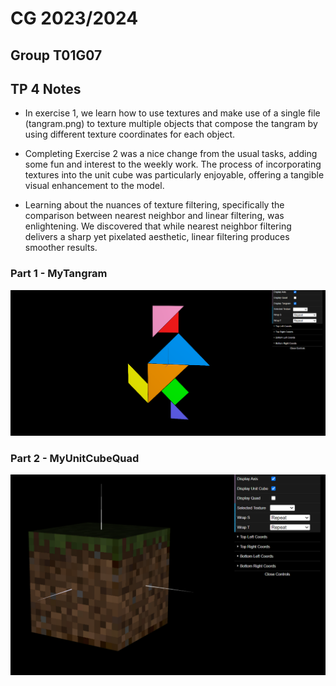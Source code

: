 # CG 2023/2024

## Group T01G07

## TP 4 Notes

- In exercise 1, we learn how to use textures and make use of a single file (tangram.png) to texture multiple objects that compose the tangram by using different texture coordinates for each object.

- Completing Exercise 2 was a nice change from the usual tasks, adding some fun and interest to the weekly work. The process of incorporating textures into the unit cube was particularly enjoyable, offering a tangible visual enhancement to the model. 
- Learning about the nuances of texture filtering, specifically the comparison between nearest neighbor and linear filtering, was enlightening. We discovered that while nearest neighbor filtering delivers a sharp yet pixelated aesthetic, linear filtering produces smoother results. 

### Part 1 - MyTangram 
![Tangram](screenshots/cg-t01g07-tp4-1.png)

### Part 2 - MyUnitCubeQuad

![Screenshot 2](screenshots/cg-t01g07-tp4-2.png)



